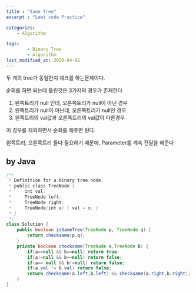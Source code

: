 ```yaml
---
title : "Same Tree"
excerpt : "Leet code Practice"

categories:
    - Algorithm

tags:
        - Binary Tree
        - Algorithm
last_modified_at: 2020-04-02
---
```


두 개의 tree가 동일한지 체크를 하는문제이다.

순회를 하면 되는데 틀린것은 3가지의 경우가 존재한다

1. 왼쪽트리가 null 인데, 오른쪽트리가 null이 아닌 경우
2. 왼쪽트리가 null이 아닌데, 오른쪽트리가 null인 경우
3. 왼쪽트리의 val값과 오른쪽트리의 val값이 다른경우

이 경우를 제외하면서 순회를 해주면 된다.

왼쪽트리, 오른쪽트리 둘다 필요하기 때문에, Parameter를 계속 전달을 해준다

## by Java  

```java
/**
 * Definition for a binary tree node.
 * public class TreeNode {
 *     int val;
 *     TreeNode left;
 *     TreeNode right;
 *     TreeNode(int x) { val = x; }
 * }
 */
class Solution {
    public boolean isSameTree(TreeNode p, TreeNode q) {
        return checksame(p,q);
    }
    private boolean checksame(TreeNode a,TreeNode b) {
        if(a==null && b==null) return true;
        if(a!=null && b==null) return false;
        if(a== null && b!=null) return false;
        if(a.val != b.val) return false;
        return checksame(a.left,b.left) && checksame(a.right,b.right);
    }
}
```